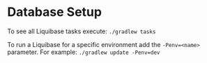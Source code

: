 # Database Setup

To see all Liquibase tasks execute: `./gradlew tasks`

To run a Liquibase for a specific environment add the `-Penv=<name>` parameter.
For example: `./gradlew update -Penv=dev`
